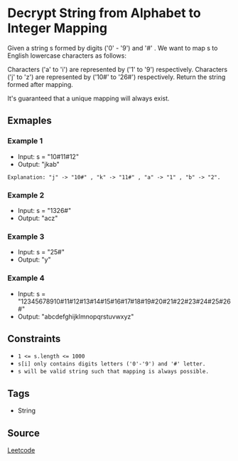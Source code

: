 # Decrypt String from Alphabet to Integer Mapping

Given a string s formed by digits ('0' - '9') and '#' . We want to map s to
English lowercase characters as follows:

Characters ('a' to 'i') are represented by ('1' to '9') respectively. Characters
('j' to 'z') are represented by ('10#' to '26#') respectively. Return the string
formed after mapping.

It's guaranteed that a unique mapping will always exist.

## Exmaples
### Example 1
- Input: s = "10#11#12"
- Output: "jkab"
```
Explanation: "j" -> "10#" , "k" -> "11#" , "a" -> "1" , "b" -> "2".
```

### Example 2

- Input: s = "1326#"
- Output: "acz"


### Example 3

- Input: s = "25#"
- Output: "y"


### Example 4

- Input: s = "12345678910#11#12#13#14#15#16#17#18#19#20#21#22#23#24#25#26#"
- Output: "abcdefghijklmnopqrstuvwxyz"


## Constraints

- `1 <= s.length <= 1000`
- `s[i] only contains digits letters ('0'-'9') and '#' letter.`
- `s will be valid string such that mapping is always possible.`

## Tags
- String 

## Source
[Leetcode](https://leetcode.com/problems/decrypt-string-from-alphabet-to-integer-mapping/)
